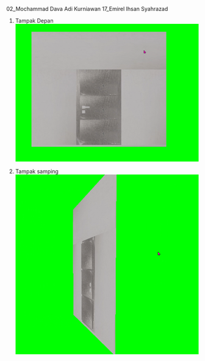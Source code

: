 02_Mochammad Dava Adi Kurniawan
17_Emirel Ihsan Syahrazad

1. Tampak Depan
![Pintu Lab](Tampak_depan.png)

2. Tampak samping
![Pintu Lab](Tampak_samping.png)
